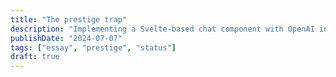 ```yaml
---
title: "The prestige trap"
description: "Implementing a Svelte-based chat component with OpenAI integration, Supabase for data storage, and streaming responses in an Astro blog."
publishDate: "2024-07-07"
tags: ["essay", "prestige", "status"]
draft: true
---
```

